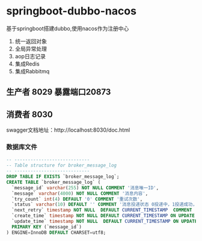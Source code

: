 # springboot-dubbo-nacos
基于springboot搭建dubbo,使用nacos作为注册中心
1. 统一返回对象
2. 全局异常处理
3. aop日志记录
4. 集成Redis
5. 集成Rabbitmq
## 生产者 8029  暴露端口20873
## 消费者 8030

swagger文档地址：http://localhost:8030/doc.html

### 数据库文件
```sql
-- ----------------------------
-- Table structure for broker_message_log
-- ----------------------------
DROP TABLE IF EXISTS `broker_message_log`;
CREATE TABLE `broker_message_log` (
  `message_id` varchar(255) NOT NULL COMMENT '消息唯一ID',
  `message` varchar(4000) NOT NULL COMMENT '消息内容',
  `try_count` int(4) DEFAULT '0' COMMENT '重试次数',
  `status` varchar(10) DEFAULT '' COMMENT '消息投递状态 0投递中，1投递成功，2投递失败',
  `next_retry` timestamp NOT NULL  DEFAULT CURRENT_TIMESTAMP  COMMENT '下一次重试时间',
  `create_time` timestamp NOT NULL DEFAULT CURRENT_TIMESTAMP ON UPDATE CURRENT_TIMESTAMP,
  `update_time` timestamp NOT NULL  DEFAULT CURRENT_TIMESTAMP ON UPDATE CURRENT_TIMESTAMP,
  PRIMARY KEY (`message_id`)
) ENGINE=InnoDB DEFAULT CHARSET=utf8;
```


